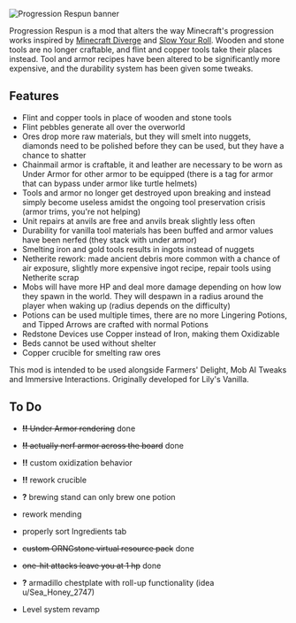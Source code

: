 
<p>
    <img src="banner.png" alt="Progression Respun banner"/>
</p>

Progression Respun is a mod that alters the way Minecraft's progression works inspired by [Minecraft Diverge](https://github.com/BlueStaggo/MCDiverge) and [Slow Your Roll](https://modrinth.com/mod/slow-your-roll/). Wooden and stone tools are no longer craftable, and flint and copper tools take their places instead. Tool and armor recipes have been altered to be significantly more expensive, and the durability system has been given some tweaks.

## Features
- Flint and copper tools in place of wooden and stone tools
- Flint pebbles generate all over the overworld
- Ores drop more raw materials, but they will smelt into nuggets, diamonds need to be polished before they can be used, but they have a chance to shatter
- Chainmail armor is craftable, it and leather are necessary to be worn as Under Armor for other armor to be equipped (there is a tag for armor that can bypass under armor like turtle helmets)
- Tools and armor no longer get destroyed upon breaking and instead simply become useless amidst the ongoing tool preservation crisis (armor trims, you're not helping)
- Unit repairs at anvils are free and anvils break slightly less often
- Durability for vanilla tool materials has been buffed and armor values have been nerfed (they stack with under armor)
- Smelting iron and gold tools results in ingots instead of nuggets
- Netherite rework: made ancient debris more common with a chance of air exposure, slightly more expensive ingot recipe, repair tools using Netherite scrap
- Mobs will have more HP and deal more damage depending on how low they spawn in the world. They will despawn in a radius around the player when waking up (radius depends on the difficulty)
- Potions can be used multiple times, there are no more Lingering Potions, and Tipped Arrows are crafted with normal Potions
- Redstone Devices use Copper instead of Iron, making them Oxidizable
- Beds cannot be used without shelter
- Copper crucible for smelting raw ores

This mod is intended to be used alongside Farmers' Delight, Mob AI Tweaks and Immersive Interactions. Originally developed for Lily's Vanilla.


## To Do

- ~~**!!** Under Armor rendering~~ done
- ~~**!!** actually nerf armor across the board~~ done
- **!!** custom oxidization behavior
- **!!** rework crucible
- **?** brewing stand can only brew one potion
- rework mending
- properly sort Ingredients tab
- ~~custom ORNGstone virtual resource pack~~ done
- ~~one-hit attacks leave you at 1 hp~~ done
- **?** armadillo chestplate with roll-up functionality (idea u/Sea_Honey_2747)

- Level system revamp